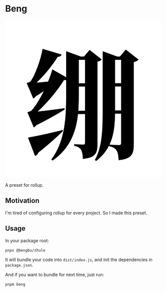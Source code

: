 # Beng

<div align="center">
    <img src="./assets/beng.svg" />
</div>

A preset for rollup.

## Motivation

I'm tired of configuring rollup for every project. So I made this preset.

## Usage

In your package root:

```shell
pnpx @bengbu/zhule
```

It will bundle your code into `dist/index.js`, and init the dependencies in `package.json`.

And if you want to bundle for next time, just run:

```shell
pnpm beng
```
